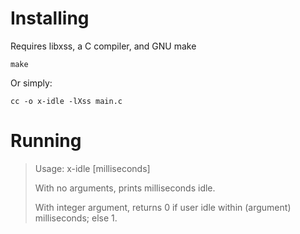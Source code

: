 Installing
==========

Requires libxss, a C compiler, and GNU make

    make

Or simply:

    cc -o x-idle -lXss main.c

Running
=======

> Usage: x-idle [milliseconds]
> 
> With no arguments, prints milliseconds idle.
> 
> With integer argument, returns 0 if user idle within
> (argument) milliseconds; else 1.
